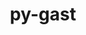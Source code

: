 ---
title: "py-gast"
layout: cache
categories: [package, develop-2024-03-24]
meta: {"versions": ["0.5.3", "0.5.4"], "compilers": ["apple-clang@=15.0.0", "gcc@=11.4.0", "gcc@=12.3.0", "gcc@=9.4.0", "oneapi@=2024.0.0"], "oss": ["ubuntu20.04", "ubuntu22.04", "ventura"], "platforms": ["darwin", "linux"], "targets": ["aarch64", "neoverse_v1", "neoverse_v2", "ppc64le", "x86_64_v3"], "stacks": ["e4s", "e4s-neoverse-v2", "e4s-neoverse_v1", "e4s-oneapi", "e4s-power", "ml-darwin-aarch64-mps", "ml-linux-x86_64-cpu", "ml-linux-x86_64-cuda", "ml-linux-x86_64-rocm", "root", "tutorial"], "num_specs": 26, "num_specs_by_stack": {"root": 26, "ml-darwin-aarch64-mps": 2, "e4s-power": 3, "e4s-neoverse_v1": 4, "e4s-neoverse-v2": 4, "e4s": 4, "ml-linux-x86_64-cuda": 5, "ml-linux-x86_64-rocm": 2, "ml-linux-x86_64-cpu": 5, "tutorial": 1, "e4s-oneapi": 3}}
spec_details: [{"hash": "66pu23lrk3xnfn6hwez7b3qdej3h7bgb", "compiler": "apple-clang@=15.0.0", "versions": ["0.5.3"], "os": "ventura", "platform": "darwin", "target": "aarch64", "variants": ["build_system=python_pip"], "stacks": ["root", "ml-darwin-aarch64-mps"], "size": "-", "tarball": "https://binaries.spack.io/releases/develop-2024-03-24/build_cache/darwin-ventura-aarch64/apple-clang-15.0.0/py-gast-0.5.3/darwin-ventura-aarch64-apple-clang-15.0.0-py-gast-0.5.3-66pu23lrk3xnfn6hwez7b3qdej3h7bgb.spack"}, {"hash": "kwismljue4z7277lfogtdyureyphbjei", "compiler": "apple-clang@=15.0.0", "versions": ["0.5.3"], "os": "ventura", "platform": "darwin", "target": "aarch64", "variants": ["build_system=python_pip"], "stacks": ["root", "ml-darwin-aarch64-mps"], "size": "-", "tarball": "https://binaries.spack.io/releases/develop-2024-03-24/build_cache/darwin-ventura-aarch64/apple-clang-15.0.0/py-gast-0.5.3/darwin-ventura-aarch64-apple-clang-15.0.0-py-gast-0.5.3-kwismljue4z7277lfogtdyureyphbjei.spack"}, {"hash": "thwtoimhlmkunf7gj543ydqqfmhqjm7h", "compiler": "gcc@=9.4.0", "versions": ["0.5.3"], "os": "ubuntu20.04", "platform": "linux", "target": "ppc64le", "variants": ["build_system=python_pip"], "stacks": ["root", "e4s-power"], "size": "-", "tarball": "https://binaries.spack.io/releases/develop-2024-03-24/build_cache/linux-ubuntu20.04-ppc64le/gcc-9.4.0/py-gast-0.5.3/linux-ubuntu20.04-ppc64le-gcc-9.4.0-py-gast-0.5.3-thwtoimhlmkunf7gj543ydqqfmhqjm7h.spack"}, {"hash": "xnasd3w6fpb7szplc2ielba3gdtfcixc", "compiler": "gcc@=9.4.0", "versions": ["0.5.3"], "os": "ubuntu20.04", "platform": "linux", "target": "ppc64le", "variants": ["build_system=python_pip"], "stacks": ["root", "e4s-power"], "size": "-", "tarball": "https://binaries.spack.io/releases/develop-2024-03-24/build_cache/linux-ubuntu20.04-ppc64le/gcc-9.4.0/py-gast-0.5.3/linux-ubuntu20.04-ppc64le-gcc-9.4.0-py-gast-0.5.3-xnasd3w6fpb7szplc2ielba3gdtfcixc.spack"}, {"hash": "iick47pmvhxevryd6vloeqfugez3qd2g", "compiler": "gcc@=9.4.0", "versions": ["0.5.3"], "os": "ubuntu20.04", "platform": "linux", "target": "ppc64le", "variants": ["build_system=python_pip"], "stacks": ["root", "e4s-power"], "size": "-", "tarball": "https://binaries.spack.io/releases/develop-2024-03-24/build_cache/linux-ubuntu20.04-ppc64le/gcc-9.4.0/py-gast-0.5.3/linux-ubuntu20.04-ppc64le-gcc-9.4.0-py-gast-0.5.3-iick47pmvhxevryd6vloeqfugez3qd2g.spack"}, {"hash": "67kquefbqc7kpdu4hek3mct3pwoffcnf", "compiler": "gcc@=11.4.0", "versions": ["0.5.3"], "os": "ubuntu22.04", "platform": "linux", "target": "neoverse_v1", "variants": ["build_system=python_pip"], "stacks": ["root", "e4s-neoverse_v1"], "size": "-", "tarball": "https://binaries.spack.io/releases/develop-2024-03-24/build_cache/linux-ubuntu22.04-neoverse_v1/gcc-11.4.0/py-gast-0.5.3/linux-ubuntu22.04-neoverse_v1-gcc-11.4.0-py-gast-0.5.3-67kquefbqc7kpdu4hek3mct3pwoffcnf.spack"}, {"hash": "wwvffunrbzljd5e5xufzjkl5swkxz7rf", "compiler": "gcc@=11.4.0", "versions": ["0.5.3"], "os": "ubuntu22.04", "platform": "linux", "target": "neoverse_v1", "variants": ["build_system=python_pip"], "stacks": ["root", "e4s-neoverse_v1"], "size": "-", "tarball": "https://binaries.spack.io/releases/develop-2024-03-24/build_cache/linux-ubuntu22.04-neoverse_v1/gcc-11.4.0/py-gast-0.5.3/linux-ubuntu22.04-neoverse_v1-gcc-11.4.0-py-gast-0.5.3-wwvffunrbzljd5e5xufzjkl5swkxz7rf.spack"}, {"hash": "gabsb4xb7oxodjhwlgp54yxiuc4ambge", "compiler": "gcc@=11.4.0", "versions": ["0.5.3"], "os": "ubuntu22.04", "platform": "linux", "target": "neoverse_v1", "variants": ["build_system=python_pip"], "stacks": ["root", "e4s-neoverse_v1"], "size": "-", "tarball": "https://binaries.spack.io/releases/develop-2024-03-24/build_cache/linux-ubuntu22.04-neoverse_v1/gcc-11.4.0/py-gast-0.5.3/linux-ubuntu22.04-neoverse_v1-gcc-11.4.0-py-gast-0.5.3-gabsb4xb7oxodjhwlgp54yxiuc4ambge.spack"}, {"hash": "jxynqnlrf7wb3hvg3vl6q4e3vz36b4u7", "compiler": "gcc@=11.4.0", "versions": ["0.5.4"], "os": "ubuntu22.04", "platform": "linux", "target": "neoverse_v1", "variants": ["build_system=python_pip"], "stacks": ["root", "e4s-neoverse_v1"], "size": "-", "tarball": "https://binaries.spack.io/releases/develop-2024-03-24/build_cache/linux-ubuntu22.04-neoverse_v1/gcc-11.4.0/py-gast-0.5.4/linux-ubuntu22.04-neoverse_v1-gcc-11.4.0-py-gast-0.5.4-jxynqnlrf7wb3hvg3vl6q4e3vz36b4u7.spack"}, {"hash": "xj7ax2ytpwtqe46ifiafnpaeppqzk53j", "compiler": "gcc@=11.4.0", "versions": ["0.5.3"], "os": "ubuntu22.04", "platform": "linux", "target": "neoverse_v2", "variants": ["build_system=python_pip"], "stacks": ["root", "e4s-neoverse-v2"], "size": "-", "tarball": "https://binaries.spack.io/releases/develop-2024-03-24/build_cache/linux-ubuntu22.04-neoverse_v2/gcc-11.4.0/py-gast-0.5.3/linux-ubuntu22.04-neoverse_v2-gcc-11.4.0-py-gast-0.5.3-xj7ax2ytpwtqe46ifiafnpaeppqzk53j.spack"}, {"hash": "44yhkxd3jkklgssr7btbobdggz5lzb4k", "compiler": "gcc@=11.4.0", "versions": ["0.5.3"], "os": "ubuntu22.04", "platform": "linux", "target": "neoverse_v2", "variants": ["build_system=python_pip"], "stacks": ["root", "e4s-neoverse-v2"], "size": "-", "tarball": "https://binaries.spack.io/releases/develop-2024-03-24/build_cache/linux-ubuntu22.04-neoverse_v2/gcc-11.4.0/py-gast-0.5.3/linux-ubuntu22.04-neoverse_v2-gcc-11.4.0-py-gast-0.5.3-44yhkxd3jkklgssr7btbobdggz5lzb4k.spack"}, {"hash": "2jtvetrpnaf7jm5cyg6d3pvzdqjnk5q3", "compiler": "gcc@=11.4.0", "versions": ["0.5.4"], "os": "ubuntu22.04", "platform": "linux", "target": "neoverse_v2", "variants": ["build_system=python_pip"], "stacks": ["root", "e4s-neoverse-v2"], "size": "-", "tarball": "https://binaries.spack.io/releases/develop-2024-03-24/build_cache/linux-ubuntu22.04-neoverse_v2/gcc-11.4.0/py-gast-0.5.4/linux-ubuntu22.04-neoverse_v2-gcc-11.4.0-py-gast-0.5.4-2jtvetrpnaf7jm5cyg6d3pvzdqjnk5q3.spack"}, {"hash": "owi6fbi7crmzhrpwjh64g62yxtu5py2p", "compiler": "gcc@=11.4.0", "versions": ["0.5.3"], "os": "ubuntu22.04", "platform": "linux", "target": "neoverse_v2", "variants": ["build_system=python_pip"], "stacks": ["root", "e4s-neoverse-v2"], "size": "-", "tarball": "https://binaries.spack.io/releases/develop-2024-03-24/build_cache/linux-ubuntu22.04-neoverse_v2/gcc-11.4.0/py-gast-0.5.3/linux-ubuntu22.04-neoverse_v2-gcc-11.4.0-py-gast-0.5.3-owi6fbi7crmzhrpwjh64g62yxtu5py2p.spack"}, {"hash": "orck2tp65aknimprpzwsjh672l6ywshm", "compiler": "gcc@=11.4.0", "versions": ["0.5.3"], "os": "ubuntu22.04", "platform": "linux", "target": "x86_64_v3", "variants": ["build_system=python_pip"], "stacks": ["root", "e4s"], "size": "-", "tarball": "https://binaries.spack.io/releases/develop-2024-03-24/build_cache/linux-ubuntu22.04-x86_64_v3/gcc-11.4.0/py-gast-0.5.3/linux-ubuntu22.04-x86_64_v3-gcc-11.4.0-py-gast-0.5.3-orck2tp65aknimprpzwsjh672l6ywshm.spack"}, {"hash": "ckno3athh3qz6bylxq7mtt2jyexi6yf3", "compiler": "gcc@=11.4.0", "versions": ["0.5.3"], "os": "ubuntu22.04", "platform": "linux", "target": "x86_64_v3", "variants": ["build_system=python_pip"], "stacks": ["root", "e4s"], "size": "-", "tarball": "https://binaries.spack.io/releases/develop-2024-03-24/build_cache/linux-ubuntu22.04-x86_64_v3/gcc-11.4.0/py-gast-0.5.3/linux-ubuntu22.04-x86_64_v3-gcc-11.4.0-py-gast-0.5.3-ckno3athh3qz6bylxq7mtt2jyexi6yf3.spack"}, {"hash": "43w65n5kh3qbqxibqd46rax5awj6qjyw", "compiler": "gcc@=11.4.0", "versions": ["0.5.3"], "os": "ubuntu22.04", "platform": "linux", "target": "x86_64_v3", "variants": ["build_system=python_pip"], "stacks": ["root", "ml-linux-x86_64-cuda", "ml-linux-x86_64-rocm", "ml-linux-x86_64-cpu"], "size": "-", "tarball": "https://binaries.spack.io/releases/develop-2024-03-24/build_cache/linux-ubuntu22.04-x86_64_v3/gcc-11.4.0/py-gast-0.5.3/linux-ubuntu22.04-x86_64_v3-gcc-11.4.0-py-gast-0.5.3-43w65n5kh3qbqxibqd46rax5awj6qjyw.spack"}, {"hash": "vxyup4xmts3lqzjmo6kbiztowpb6gzao", "compiler": "gcc@=11.4.0", "versions": ["0.5.3"], "os": "ubuntu22.04", "platform": "linux", "target": "x86_64_v3", "variants": ["build_system=python_pip"], "stacks": ["root", "ml-linux-x86_64-cuda", "ml-linux-x86_64-rocm", "ml-linux-x86_64-cpu"], "size": "-", "tarball": "https://binaries.spack.io/releases/develop-2024-03-24/build_cache/linux-ubuntu22.04-x86_64_v3/gcc-11.4.0/py-gast-0.5.3/linux-ubuntu22.04-x86_64_v3-gcc-11.4.0-py-gast-0.5.3-vxyup4xmts3lqzjmo6kbiztowpb6gzao.spack"}, {"hash": "3bztkt7ogvrzfb6rxsi56u4aj2x3zcdu", "compiler": "gcc@=11.4.0", "versions": ["0.5.3"], "os": "ubuntu22.04", "platform": "linux", "target": "x86_64_v3", "variants": ["build_system=python_pip"], "stacks": ["root", "ml-linux-x86_64-cuda", "ml-linux-x86_64-cpu"], "size": "-", "tarball": "https://binaries.spack.io/releases/develop-2024-03-24/build_cache/linux-ubuntu22.04-x86_64_v3/gcc-11.4.0/py-gast-0.5.3/linux-ubuntu22.04-x86_64_v3-gcc-11.4.0-py-gast-0.5.3-3bztkt7ogvrzfb6rxsi56u4aj2x3zcdu.spack"}, {"hash": "7prglfijvg2g6xqpwqreehplnblhhkat", "compiler": "gcc@=11.4.0", "versions": ["0.5.3"], "os": "ubuntu22.04", "platform": "linux", "target": "x86_64_v3", "variants": ["build_system=python_pip"], "stacks": ["root", "e4s"], "size": "-", "tarball": "https://binaries.spack.io/releases/develop-2024-03-24/build_cache/linux-ubuntu22.04-x86_64_v3/gcc-11.4.0/py-gast-0.5.3/linux-ubuntu22.04-x86_64_v3-gcc-11.4.0-py-gast-0.5.3-7prglfijvg2g6xqpwqreehplnblhhkat.spack"}, {"hash": "7ke2juivencbzlbm5tzpb2cwre5kmz2f", "compiler": "gcc@=11.4.0", "versions": ["0.5.4"], "os": "ubuntu22.04", "platform": "linux", "target": "x86_64_v3", "variants": ["build_system=python_pip"], "stacks": ["root", "e4s"], "size": "-", "tarball": "https://binaries.spack.io/releases/develop-2024-03-24/build_cache/linux-ubuntu22.04-x86_64_v3/gcc-11.4.0/py-gast-0.5.4/linux-ubuntu22.04-x86_64_v3-gcc-11.4.0-py-gast-0.5.4-7ke2juivencbzlbm5tzpb2cwre5kmz2f.spack"}, {"hash": "nfxsvwf5kyjtuwvb4k4x5vjexilwrdhk", "compiler": "gcc@=11.4.0", "versions": ["0.5.4"], "os": "ubuntu22.04", "platform": "linux", "target": "x86_64_v3", "variants": ["build_system=python_pip"], "stacks": ["root", "ml-linux-x86_64-cuda", "ml-linux-x86_64-cpu"], "size": "-", "tarball": "https://binaries.spack.io/releases/develop-2024-03-24/build_cache/linux-ubuntu22.04-x86_64_v3/gcc-11.4.0/py-gast-0.5.4/linux-ubuntu22.04-x86_64_v3-gcc-11.4.0-py-gast-0.5.4-nfxsvwf5kyjtuwvb4k4x5vjexilwrdhk.spack"}, {"hash": "qk3tudxjzam7qjvf7bfzyh7pdjw4acjs", "compiler": "gcc@=11.4.0", "versions": ["0.5.4"], "os": "ubuntu22.04", "platform": "linux", "target": "x86_64_v3", "variants": ["build_system=python_pip"], "stacks": ["root", "ml-linux-x86_64-cuda", "ml-linux-x86_64-cpu"], "size": "-", "tarball": "https://binaries.spack.io/releases/develop-2024-03-24/build_cache/linux-ubuntu22.04-x86_64_v3/gcc-11.4.0/py-gast-0.5.4/linux-ubuntu22.04-x86_64_v3-gcc-11.4.0-py-gast-0.5.4-qk3tudxjzam7qjvf7bfzyh7pdjw4acjs.spack"}, {"hash": "ed7gjeuh7rdauaczm46t4jjwpcx7e4ms", "compiler": "gcc@=12.3.0", "versions": ["0.5.3"], "os": "ubuntu22.04", "platform": "linux", "target": "x86_64_v3", "variants": ["build_system=python_pip"], "stacks": ["root", "tutorial"], "size": "-", "tarball": "https://binaries.spack.io/releases/develop-2024-03-24/build_cache/linux-ubuntu22.04-x86_64_v3/gcc-12.3.0/py-gast-0.5.3/linux-ubuntu22.04-x86_64_v3-gcc-12.3.0-py-gast-0.5.3-ed7gjeuh7rdauaczm46t4jjwpcx7e4ms.spack"}, {"hash": "p6owbrskjflr37m6ypj35akmjijsyfmn", "compiler": "oneapi@=2024.0.0", "versions": ["0.5.3"], "os": "ubuntu22.04", "platform": "linux", "target": "x86_64_v3", "variants": ["build_system=python_pip"], "stacks": ["root", "e4s-oneapi"], "size": "-", "tarball": "https://binaries.spack.io/releases/develop-2024-03-24/build_cache/linux-ubuntu22.04-x86_64_v3/oneapi-2024.0.0/py-gast-0.5.3/linux-ubuntu22.04-x86_64_v3-oneapi-2024.0.0-py-gast-0.5.3-p6owbrskjflr37m6ypj35akmjijsyfmn.spack"}, {"hash": "vx4fl77pb4m3dfpayzk2rxcplekcaqot", "compiler": "oneapi@=2024.0.0", "versions": ["0.5.3"], "os": "ubuntu22.04", "platform": "linux", "target": "x86_64_v3", "variants": ["build_system=python_pip"], "stacks": ["root", "e4s-oneapi"], "size": "-", "tarball": "https://binaries.spack.io/releases/develop-2024-03-24/build_cache/linux-ubuntu22.04-x86_64_v3/oneapi-2024.0.0/py-gast-0.5.3/linux-ubuntu22.04-x86_64_v3-oneapi-2024.0.0-py-gast-0.5.3-vx4fl77pb4m3dfpayzk2rxcplekcaqot.spack"}, {"hash": "snwooqgzu4bpz7ghuahq64jwufrnbupd", "compiler": "oneapi@=2024.0.0", "versions": ["0.5.3"], "os": "ubuntu22.04", "platform": "linux", "target": "x86_64_v3", "variants": ["build_system=python_pip"], "stacks": ["root", "e4s-oneapi"], "size": "-", "tarball": "https://binaries.spack.io/releases/develop-2024-03-24/build_cache/linux-ubuntu22.04-x86_64_v3/oneapi-2024.0.0/py-gast-0.5.3/linux-ubuntu22.04-x86_64_v3-oneapi-2024.0.0-py-gast-0.5.3-snwooqgzu4bpz7ghuahq64jwufrnbupd.spack"}]
---